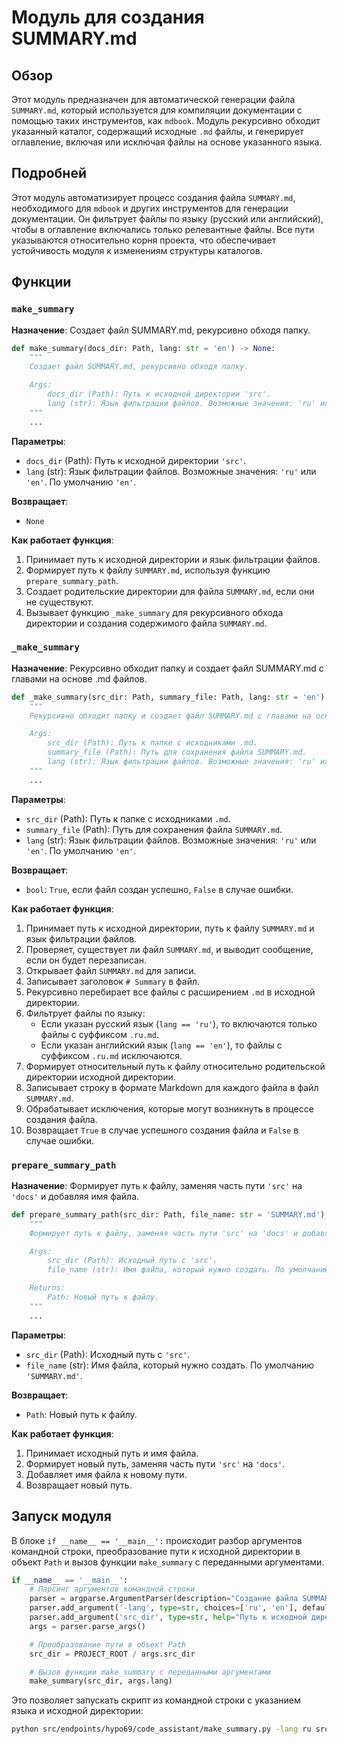 # Модуль для создания SUMMARY.md

## Обзор

Этот модуль предназначен для автоматической генерации файла `SUMMARY.md`, который используется для компиляции документации с помощью таких инструментов, как `mdbook`. Модуль рекурсивно обходит указанный каталог, содержащий исходные `.md` файлы, и генерирует оглавление, включая или исключая файлы на основе указанного языка.

## Подробней

Этот модуль автоматизирует процесс создания файла `SUMMARY.md`, необходимого для `mdbook` и других инструментов для генерации документации. Он фильтрует файлы по языку (русский или английский), чтобы в оглавление включались только релевантные файлы. Все пути указываются относительно корня проекта, что обеспечивает устойчивость модуля к изменениям структуры каталогов.

## Функции

### `make_summary`

**Назначение**: Создает файл SUMMARY.md, рекурсивно обходя папку.

```python
def make_summary(docs_dir: Path, lang: str = 'en') -> None:
    """
    Создает файл SUMMARY.md, рекурсивно обходя папку.

    Args:
        docs_dir (Path): Путь к исходной директории 'src'.
        lang (str): Язык фильтрации файлов. Возможные значения: 'ru' или 'en'.
    """
    ...
```

**Параметры**:

-   `docs_dir` (Path): Путь к исходной директории `'src'`.
-   `lang` (str): Язык фильтрации файлов. Возможные значения: `'ru'` или `'en'`. По умолчанию `'en'`.

**Возвращает**:

-   `None`

**Как работает функция**:

1.  Принимает путь к исходной директории и язык фильтрации файлов.
2.  Формирует путь к файлу `SUMMARY.md`, используя функцию `prepare_summary_path`.
3.  Создает родительские директории для файла `SUMMARY.md`, если они не существуют.
4.  Вызывает функцию `_make_summary` для рекурсивного обхода директории и создания содержимого файла `SUMMARY.md`.

### `_make_summary`

**Назначение**: Рекурсивно обходит папку и создает файл SUMMARY.md с главами на основе .md файлов.

```python
def _make_summary(src_dir: Path, summary_file: Path, lang: str = 'en') -> bool:
    """
    Рекурсивно обходит папку и создает файл SUMMARY.md с главами на основе .md файлов.

    Args:
        src_dir (Path): Путь к папке с исходниками .md.
        summary_file (Path): Путь для сохранения файла SUMMARY.md.
        lang (str): Язык фильтрации файлов. Возможные значения: 'ru' или 'en'.
    """
    ...
```

**Параметры**:

-   `src_dir` (Path): Путь к папке с исходниками `.md`.
-   `summary_file` (Path): Путь для сохранения файла `SUMMARY.md`.
-   `lang` (str): Язык фильтрации файлов. Возможные значения: `'ru'` или `'en'`. По умолчанию `'en'`.

**Возвращает**:

-   `bool`: `True`, если файл создан успешно, `False` в случае ошибки.

**Как работает функция**:

1.  Принимает путь к исходной директории, путь к файлу `SUMMARY.md` и язык фильтрации файлов.
2.  Проверяет, существует ли файл `SUMMARY.md`, и выводит сообщение, если он будет перезаписан.
3.  Открывает файл `SUMMARY.md` для записи.
4.  Записывает заголовок `# Summary` в файл.
5.  Рекурсивно перебирает все файлы с расширением `.md` в исходной директории.
6.  Фильтрует файлы по языку:
    -   Если указан русский язык (`lang == 'ru'`), то включаются только файлы с суффиксом `.ru.md`.
    -   Если указан английский язык (`lang == 'en'`), то файлы с суффиксом `.ru.md` исключаются.
7.  Формирует относительный путь к файлу относительно родительской директории исходной директории.
8.  Записывает строку в формате Markdown для каждого файла в файл `SUMMARY.md`.
9.  Обрабатывает исключения, которые могут возникнуть в процессе создания файла.
10. Возвращает `True` в случае успешного создания файла и `False` в случае ошибки.

### `prepare_summary_path`

**Назначение**: Формирует путь к файлу, заменяя часть пути `'src'` на `'docs'` и добавляя имя файла.

```python
def prepare_summary_path(src_dir: Path, file_name: str = 'SUMMARY.md') -> Path:
    """
    Формирует путь к файлу, заменяя часть пути 'src' на 'docs' и добавляя имя файла.

    Args:
        src_dir (Path): Исходный путь с 'src'.
        file_name (str): Имя файла, который нужно создать. По умолчанию 'SUMMARY.md'.

    Returns:
        Path: Новый путь к файлу.
    """
    ...
```

**Параметры**:

-   `src_dir` (Path): Исходный путь с `'src'`.
-   `file_name` (str): Имя файла, который нужно создать. По умолчанию `'SUMMARY.md'`.

**Возвращает**:

-   `Path`: Новый путь к файлу.

**Как работает функция**:

1.  Принимает исходный путь и имя файла.
2.  Формирует новый путь, заменяя часть пути `'src'` на `'docs'`.
3.  Добавляет имя файла к новому пути.
4.  Возвращает новый путь.

## Запуск модуля

В блоке `if __name__ == '__main__':` происходит разбор аргументов командной строки, преобразование пути к исходной директории в объект `Path` и вызов функции `make_summary` с переданными аргументами.

```python
if __name__ == '__main__':
    # Парсинг аргументов командной строки
    parser = argparse.ArgumentParser(description="Создание файла SUMMARY.md с фильтрацией по языку.")
    parser.add_argument('-lang', type=str, choices=['ru', 'en'], default='en', help="Язык фильтрации файлов (ru или en). По умолчанию 'en'.")
    parser.add_argument('src_dir', type=str, help="Путь к исходной директории 'src'.")
    args = parser.parse_args()

    # Преобразование пути в объект Path
    src_dir = PROJECT_ROOT / args.src_dir

    # Вызов функции make_summary с переданными аргументами
    make_summary(src_dir, args.lang)
```

Это позволяет запускать скрипт из командной строки с указанием языка и исходной директории:

```bash
python src/endpoints/hypo69/code_assistant/make_summary.py -lang ru src